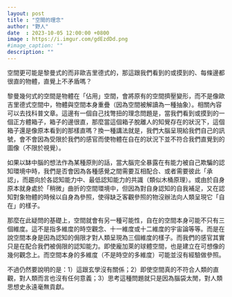 ```yaml
---
layout: post
title : "空間的理念"
author: "野人"
date  : 2023-10-05 12:00:00 +0800
image : https://i.imgur.com/gdEzdDd.png
#image_caption: ""
description: ""
---
```


空間更可能是黎曼式的而非歐吉里德式的，那這跟我們看到的或摸到的、每條邊都很直的物體，直覺上不矛盾嗎？

<!--more-->

黎曼幾何式的空間是物體在「佔用」空間，會將原有的空間擠壓變形，而不是像歐吉里德式空間中，物體與空間本身重疊（因為空間被解讀為一種抽象）。相關內容可以去找科普文章。這邊有一個自己找彆扭的理念問題是，當我們看到或摸到的一個正方體箱子，箱子的邊很直，那麼當這個箱子脫離人的知覺存在的狀況下，這個箱子還是像原本看到的那樣直嗎？換一種講法就是，我們大腦呈現給我們自己的訊號，會不會因為受限於我們的感官而使物體在自在的狀況下並不符合我們直覺到的圖像（不限於視覺）。

如果以缽中腦的想法作為某種原則的話，當大腦完全暴露在有能力被自己欺騙的認知環境中時，我們是否會因為各種感覺之間需要互相配合、或者需要彼此「承認」，而趨向於各認知能力中、最低認知能力的共識（類似木桶原理）。或由於自身原本就身處於「稍微」曲折的空間環境中，但因為對自身認知的自我補足，又在認知對象物體的時候以自身為參照，使得缺乏客觀參照的物沒辦法向人類呈現它「自在」的樣子。

那麼在此疑問的基礎上，空間就會有另一種可能性，自在的空間本身可能不只有三個維度。這不是指多維度的時空觀念、十一維度或十二維度的宇宙論等等。而是在說空間本身是因為認知的侷限才對人類呈現為三個維度的樣子。而我們的感官其實只是在配合我們被侷限的認知能力。即使龐加萊的球體空間，也是建立在可想像的幾何觀念上。而空間本身的多維度（不是時空的多維度）可能並沒有經驗做參照。

不過仍然要說明的是：1）這跟玄學沒有關係；2）即使空間真的不符合人類的直觀，對人類而言也沒有任何意義；3）思考這種問題就只是因為腦袋太閒，對人類思想史永遠毫無貢獻。

<!--END-->